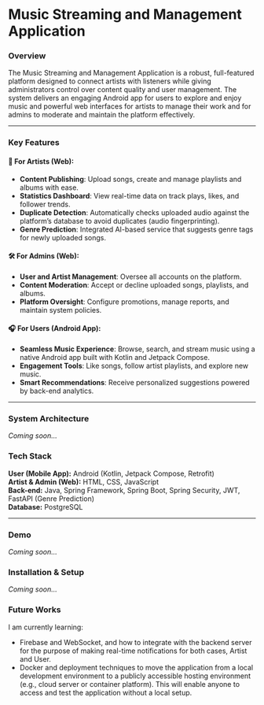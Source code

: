 # **Music Streaming and Management Application**

### **Overview**  
The Music Streaming and Management Application is a robust, full-featured platform designed to connect artists with listeners while giving administrators control over content quality and user management. The system delivers an engaging Android app for users to explore and enjoy music and powerful web interfaces for artists to manage their work and for admins to moderate and maintain the platform effectively.

---

### **Key Features**  

#### **🎵 For Artists (Web):**  
- **Content Publishing**: Upload songs, create and manage playlists and albums with ease.  
- **Statistics Dashboard**: View real-time data on track plays, likes, and follower trends.  
- **Duplicate Detection**: Automatically checks uploaded audio against the platform’s database to avoid duplicates (audio fingerprinting).  
- **Genre Prediction**: Integrated AI-based service that suggests genre tags for newly uploaded songs.  

#### **🛠️ For Admins (Web):**  
- **User and Artist Management**: Oversee all accounts on the platform.  
- **Content Moderation**: Accept or decline uploaded songs, playlists, and albums.  
- **Platform Oversight**: Configure promotions, manage reports, and maintain system policies.  

#### **🎧 For Users (Android App):**  
- **Seamless Music Experience**: Browse, search, and stream music using a native Android app built with Kotlin and Jetpack Compose.  
- **Engagement Tools**: Like songs, follow artist playlists, and explore new music.  
- **Smart Recommendations**: Receive personalized suggestions powered by back-end analytics.

---

### **System Architecture** 
_Coming soon..._

### **Tech Stack**  

**User (Mobile App):** Android (Kotlin, Jetpack Compose, Retrofit)  
**Artist & Admin (Web):** HTML, CSS, JavaScript  
**Back-end:** Java, Spring Framework, Spring Boot, Spring Security, JWT, FastAPI (Genre Prediction)  
**Database:** PostgreSQL  

---

### **Demo**  
_Coming soon..._

### **Installation & Setup**  
_Coming soon..._

### **Future Works**  
I am currently learning:
+ Firebase and WebSocket, and how to integrate with the backend server for the purpose of making real-time notifications for both cases, Artist and User.
+ Docker and deployment techniques to move the application from a local development environment to a publicly accessible hosting environment (e.g., cloud server or container platform). This will enable anyone to access and test the application without a local setup.


